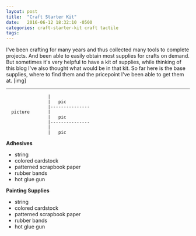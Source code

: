 ```yaml
---
layout: post
title:  "Craft Starter Kit"
date:   2016-06-12 18:32:10 -0500
categories: craft-starter-kit craft tactile
tags:
---
```

I've been crafting for many years and thus collected many tools to complete projects. And been able to easily obtain most supplies for crafts on demand. But sometimes it's very helpful to have a kit of supplies, while thinking of this blog I've also thought what would be in that kit. So far here is the base supplies, where to find them and the pricepoint I've been able to get them at.
[img]


------------------------------------
                    |
                    |   pic
                    |---------------
      picture       |
                    |   pic
                    |---------------
                    |
                    |   pic





<b>Adhesives</b>


- string
- colored cardstock
- patterned scrapbook paper
- rubber bands
- hot glue gun

<b>Painting Supplies</b>


- string
- colored cardstock
- patterned scrapbook paper
- rubber bands
- hot glue gun


